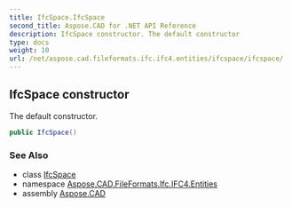 ```yaml
---
title: IfcSpace.IfcSpace
second_title: Aspose.CAD for .NET API Reference
description: IfcSpace constructor. The default constructor
type: docs
weight: 10
url: /net/aspose.cad.fileformats.ifc.ifc4.entities/ifcspace/ifcspace/
---
```

## IfcSpace constructor

The default constructor.

```csharp
public IfcSpace()
```

### See Also

* class [IfcSpace](../)
* namespace [Aspose.CAD.FileFormats.Ifc.IFC4.Entities](../../ifcspace/)
* assembly [Aspose.CAD](../../../)


